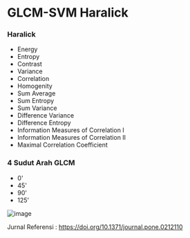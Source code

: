 # GLCM-SVM Haralick


### Haralick
- Energy
- Entropy
- Contrast
- Variance
- Correlation
- Homogenity
- Sum Average
- Sum Entropy
- Sum Variance
- Difference Variance
- Difference Entropy
- Information Measures of Correlation I
- Information Measures of Correlation II
- Maximal Correlation Coefficient

### 4 Sudut Arah GLCM
- 0'
- 45'
- 90'
- 125'

![image](https://user-images.githubusercontent.com/49272368/111065557-07ecb100-84ed-11eb-8c5c-4bcfe10710a4.png)

Jurnal Referensi : https://doi.org/10.1371/journal.pone.0212110

